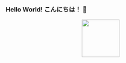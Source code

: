 ### Hello World! こんにちは！  👋

<div id="header" align="center">
  <img src="https://media.giphy.com/media/xEQKSpMMvVucoYwb3X/giphy.gif" width="100"/>
</div>
